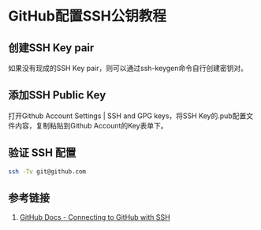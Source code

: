 # GitHub配置SSH公钥教程


## 创建SSH Key pair

如果没有现成的SSH Key pair，则可以通过ssh-keygen命令自行创建密钥对。


## 添加SSH Public Key

打开Github Account Settings | SSH and GPG keys，将SSH Key的.pub配置文件内容，复制粘贴到Github Account的Key表单下。


## 验证 SSH 配置

```bash
ssh -Tv git@github.com
```

## 参考链接
1. [GitHub Docs - Connecting to GitHub with SSH](https://docs.github.com/en/authentication/connecting-to-github-with-ssh)